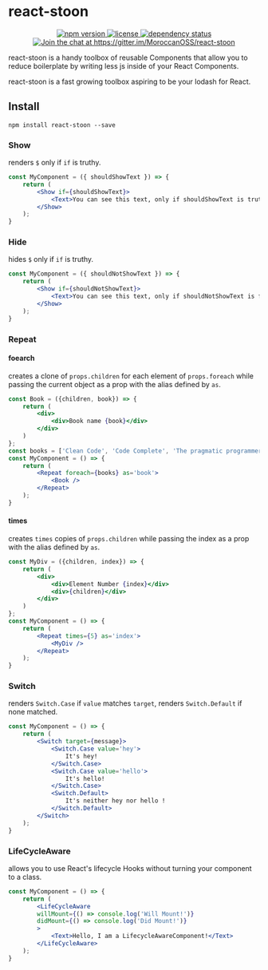 # react-stoon

<p align="center">
    <a href="https://www.npmjs.com/package/react-stoon">
        <img src="https://img.shields.io/npm/v/react-stoon.svg"
            alt="npm version">
    </a>
    <a href="https://github.com/MoroccanOSS/react-stoon/blob/master/LICENSE">
        <img src="https://img.shields.io/npm/l/react-stoon.svg"
            alt="license">
    </a>
    <a href="https://david-dm.org/MoroccanOSS/react-stoon">
        <img src="https://david-dm.org/MoroccanOSS/react-stoon/status.svg"
            alt="dependency status">
    </a>
    <a href='https://gitter.im/MoroccanOSS/react-stoon?utm_source=badge&utm_medium=badge&utm_campaign=pr-badge&utm_content=badge'>
        <img src='https://badges.gitter.im/MoroccanOSS/react-stoon.svg'
            alt='Join the chat at https://gitter.im/MoroccanOSS/react-stoon'>
    </a>
</p>


react-stoon is a handy toolbox of reusable Components that allow you to reduce boilerplate by writing less js inside of your React Components.


react-stoon is a fast growing toolbox aspiring to be your lodash for React.

## Install

```
npm install react-stoon --save
```


### Show

renders `$` only if `if` is truthy.

```jsx
const MyComponent = ({ shouldShowText }) => {
    return (
        <Show if={shouldShowText}>
            <Text>You can see this text, only if shouldShowText is truthy</Text>
        </Show>
    );
}
```
### Hide

hides `$` only if `if` is truthy.

```jsx
const MyComponent = ({ shouldNotShowText }) => {
    return (
        <Show if={shouldNotShowText}>
            <Text>You can see this text, only if shouldNotShowText is false</Text>
        </Show>
    );
}
```

### Repeat

#### foearch

creates a clone of `props.children` for each element of `props.foreach` while passing the current object as a prop with the alias defined by `as`.

```jsx
const Book = ({children, book}) => {
    return (
        <div>
            <div>Book name {book}</div>
        </div>
    )
};
const books = ['Clean Code', 'Code Complete', 'The pragmatic programmer'];
const MyComponent = () => {
    return (
        <Repeat foreach={books} as='book'>
            <Book />
        </Repeat>
    );
}
```

#### times

creates `times` copies of `props.children` while passing the index as a prop with the alias defined by `as`.

```jsx
const MyDiv = ({children, index}) => {
    return (
        <div>
            <div>Element Number {index}</div>
            <div>{children}</div>
        </div>
    )
};
const MyComponent = () => {
    return (
        <Repeat times={5} as='index'>
            <MyDiv />
        </Repeat>
    );
}
```

### Switch

renders `Switch.Case` if `value` matches `target`, renders `Switch.Default` if none matched.

```jsx
const MyComponent = () => {
    return (
        <Switch target={message}>
            <Switch.Case value='hey'>
                It's hey!
            </Switch.Case>
            <Switch.Case value='hello'>
                It's hello!
            </Switch.Case>
            <Switch.Default>
                It's neither hey nor hello !
            </Switch.Default>
        </Switch>
    );
}
```

### LifeCycleAware

allows you to use React's lifecycle Hooks without turning your component to a class.

```jsx
const MyComponent = () => {
    return (
        <LifeCycleAware
        willMount={() => console.log('Will Mount!')}
        didMount={() => console.log('Did Mount!')}
        >
            <Text>Hello, I am a LifecycleAwareComponent!</Text>
        </LifeCycleAware>
    );
}
```
